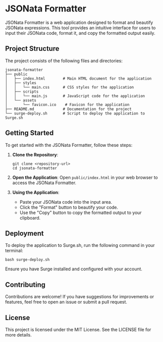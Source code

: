 # JSONata Formatter

JSONata Formatter is a web application designed to format and beautify JSONata expressions. This tool provides an intuitive interface for users to input their JSONata code, format it, and copy the formatted output easily.

## Project Structure

The project consists of the following files and directories:

```
jsonata-formatter
├── public
│   ├── index.html        # Main HTML document for the application
│   ├── styles
│   │   └── main.css      # CSS styles for the application
│   ├── scripts
│   │   └── main.js       # JavaScript code for the application
│   └── assets
│       └── favicon.ico    # Favicon for the application
├── README.md             # Documentation for the project
└── surge-deploy.sh       # Script to deploy the application to Surge.sh
```

## Getting Started

To get started with the JSONata Formatter, follow these steps:

1. **Clone the Repository**: 
   ```
   git clone <repository-url>
   cd jsonata-formatter
   ```

2. **Open the Application**: 
   Open `public/index.html` in your web browser to access the JSONata Formatter.

3. **Using the Application**:
   - Paste your JSONata code into the input area.
   - Click the "Format" button to beautify your code.
   - Use the "Copy" button to copy the formatted output to your clipboard.

## Deployment

To deploy the application to Surge.sh, run the following command in your terminal:

```
bash surge-deploy.sh
```

Ensure you have Surge installed and configured with your account.

## Contributing

Contributions are welcome! If you have suggestions for improvements or features, feel free to open an issue or submit a pull request.

## License

This project is licensed under the MIT License. See the LICENSE file for more details.